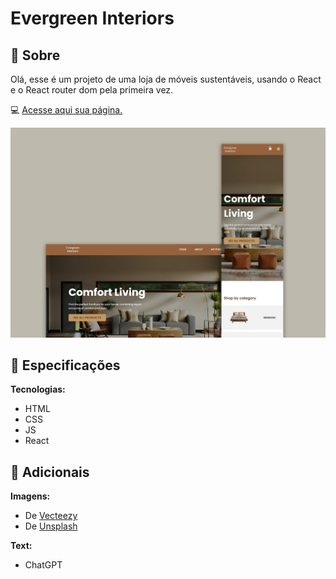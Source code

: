 # Evergreen Interiors

## 📄 Sobre
Olá, esse é um projeto de uma loja de móveis sustentáveis, usando o React e o React router dom pela primeira vez.

💻 <a href="https://biancassantos.github.io/evergreen-interiors" target="_blank">Acesse aqui sua página.</a>

![Design do projeto](https://raw.githubusercontent.com/biancassantos/evergreen-interiors/main/evergreen-design.png)

## 🔎 Especificações
**Tecnologias:**
* HTML
* CSS
* JS
* React

## 📁 Adicionais
**Imagens:**
* De <a href="https://www.vecteezy.com/free-png/furniture?license-free=true" target="_blank">Vecteezy</a>
* De <a href="https://unsplash.com/pt-br" target="_blank">Unsplash</a>

**Text:**
* ChatGPT
